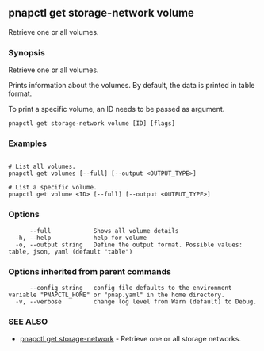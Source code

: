 ## pnapctl get storage-network volume

Retrieve one or all volumes.

### Synopsis

Retrieve one or all volumes.
	
Prints information about the volumes.
By default, the data is printed in table format.

To print a specific volume, an ID needs to be passed as argument.

```
pnapctl get storage-network volume [ID] [flags]
```

### Examples

```

# List all volumes.
pnapctl get volumes [--full] [--output <OUTPUT_TYPE>]

# List a specific volume.
pnapctl get volume <ID> [--full] [--output <OUTPUT_TYPE>]
```

### Options

```
      --full            Shows all volume details
  -h, --help            help for volume
  -o, --output string   Define the output format. Possible values: table, json, yaml (default "table")
```

### Options inherited from parent commands

```
      --config string   config file defaults to the environment variable "PNAPCTL_HOME" or "pnap.yaml" in the home directory.
  -v, --verbose         change log level from Warn (default) to Debug.
```

### SEE ALSO

* [pnapctl get storage-network](pnapctl_get_storage-network.md)	 - Retrieve one or all storage networks.

